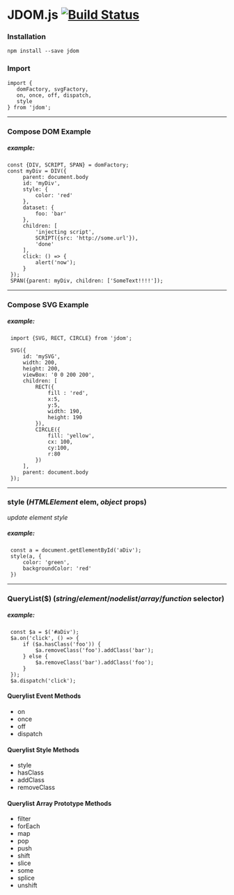 # JDOM.js [![Build Status](https://img.shields.io/endpoint.svg?url=https%3A%2F%2Factions-badge.atrox.dev%2Fhigginsrob%2Fjdom%2Fbadge&style=flat)](https://actions-badge.atrox.dev/higginsrob/jdom/goto)

### Installation

```
npm install --save jdom

```

### Import

```
import {
   domFactory, svgFactory,
   on, once, off, dispatch,
   style
} from 'jdom';
```

---

### Compose DOM Example

##### example:

```
const {DIV, SCRIPT, SPAN} = domFactory;
const myDiv = DIV({
     parent: document.body
     id: 'myDiv',
     style: {
         color: 'red'
     },
     dataset: {
         foo: 'bar'
     },
     children: [
         'injecting script',
         SCRIPT({src: 'http://some.url'}),
         'done'
     ],
     click: () => {
         alert('now');
     }
 });
 SPAN({parent: myDiv, children: ['SomeText!!!!']);
```

---

### Compose SVG Example

##### example:

```
 import {SVG, RECT, CIRCLE} from 'jdom';

 SVG({
     id: 'mySVG',
     width: 200,
     height: 200,
     viewBox: '0 0 200 200',
     children: [
         RECT({
             fill : 'red',
             x:5,
             y:5,
             width: 190,
             height: 190
         }),
         CIRCLE({
             fill: 'yellow',
             cx: 100,
             cy:100,
             r:80
         })
     ],
     parent: document.body
 });
```

---

### style (_HTMLElement_ **elem**, _object_ **props**)

_update element style_

##### example:

```
 const a = document.getElementById('aDiv');
 style(a, {
     color: 'green',
     backgroundColor: 'red'
 })
```

---

### QueryList(\$) (_string_/_element_/_nodelist_/_array_/_function_ **selector**)

##### example:

```
 const $a = $('#aDiv');
 $a.on('click', () => {
     if ($a.hasClass('foo')) {
         $a.removeClass('foo').addClass('bar');
     } else {
         $a.removeClass('bar').addClass('foo');
     }
 });
 $a.dispatch('click');
```

#### Querylist Event Methods

-   on
-   once
-   off
-   dispatch

#### Querylist Style Methods

-   style
-   hasClass
-   addClass
-   removeClass

#### Querylist Array Prototype Methods

-   filter
-   forEach
-   map
-   pop
-   push
-   shift
-   slice
-   some
-   splice
-   unshift
